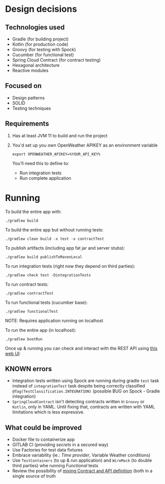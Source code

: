 # Design decisions

## Technologies used
- Gradle (for building project)
- Kotlin (for production code)
- Groovy (for testing with Spock)
- Cucumber (for functional test)
- Spring Cloud Contract (for contract testing)
- Hexagonal architecture
- Reactive modules

## Focused on
- Design patterns
- SOLID
- Testing techniques

## Requirements

1. Has at least JVM 11 to build and run the project 
   
2. You'd set up you own OpenWeather APIKEY as an environment variable

    ```shell
    export OPENWEATHER_APIKEY=%YOUR_API_KEY%
    ```
    
    You'll need this to define to: 
     - Run integration tests
     - Run complete application

# Running

To build the entire app with:

```shell
./gradlew build
```

To build the entire app but without running tests:

```shell
./gradlew clean build -x test -x contractTest
```

To publish artifacts (including app fat jar and server stubs):

```shell
./gradlew build publishToMavenLocal
```

To run integration tests (right now they depend on third parties):

```shell
./gradlew check test -DintegrationTests
```

To run contract tests:

```shell
./gradlew contractTest
```

To run functional tests (cucumber base):

```shell
./gradlew functionalTest
```

NOTE: Requires application running on localhost 

To run the entire app (in localhost):

```shell
./gradlew bootRun
```

Once up & running you can check and interact with the REST API using [this web UI](http://localhost:8080/swagger-ui.html):


## KNOWN errors

- Integration tests written using Spock are running during gradle `test` task instead of `integrationTest` task despite being correctly classified `@Tag(TestClassification.INTEGRATION)` (possible BUG on Spock - Gradle integration)
- `SpringCloudContract` isn't detecting contracts written in `Groovy` or `Kotlin`, only in YAML. Until fixing that, contracts are written with YAML limitations which is less expressive.

## What could be improved

- Docker file to containerize app
- GITLAB CI (providing _secrets_ in a secured way)
- Use Factories for test data fixtures
- Embrace variability (ie.: _Time provider_, Variable Weather conditions)
- Use `TestContainers` (to up & run application) and `WireMock` (to double third parties) whe running _Functional_ tests
- Review the possibility of [mixing Contract and API definition](https://springframework.guru/defining-spring-cloud-contracts-in-open-api/) (both in a single source of truth
